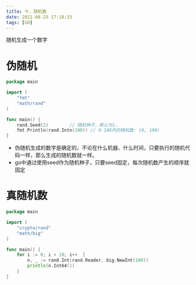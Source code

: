 ```yaml
---
title: 十、随机数
date: 2021-06-25 17:10:33
tags: [GO]
---
```

随机生成一个数字
<!--more-->

# 伪随机


```go
package main

import (
	"fmt"
	"math/rand"
)

func main() {
	rand.Seed(2)		// 随机种子，默认为1，
	fmt.Println(rand.Intn(100))	// 0-100内的随机数: [0, 100)
}
```

- 伪随机生成的数字是确定的，不论在什么机器、什么时间，只要执行的随机代码一样，那么生成的随机数就一样。
- go中通过使用seed作为随机种子，只要seed固定，每次随机数产生的顺序就固定

# 真随机数
```go
package main

import (
	"crypto/rand"
	"math/big"
)

func main() {
	for i := 0; i < 10; i++  {
		n, _ := rand.Int(rand.Reader, big.NewInt(100))
		println(n.Int64())
	}
}
```